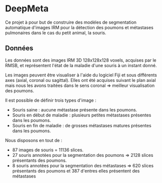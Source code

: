 # DeepMeta
Ce projet à pour but de construire des modèles de segmentation automatique d'images IRM pour la détection des poumons et
métastases pulmonaires dans le cas du petit animal, la souris. 

## Données
Les données sont des images IRM 3D 128x128x128 voxels, acquises par le RMSB, et représentent l'état de la maladie d'une souris 
à un instant donné. 

Les images peuvent être visualiser à l'aide du logiciel Fiji et sous différents axes (axial, coronal ou sagittal). 
Elles ont été acquises suivant le plan axial mais nous les avons traitées dans le sens coronal => meilleur visualisation des poumons.

Il est possible de définir trois types d'image : 
* Souris saine : aucune métastase présente dans les poumons.
* Souris en début de maladie : plusieurs petites métastases présentes dans les poumons.
* Souris en fin de maladie : de grosses métastases matures présentes dans les poumons.

Nous disposons en tout de : 
* 87 images de souris = 11136 slices. 
* 27 souris annotées pour la segmentation des poumons => 2128 slices présentants des poumons. 
* 8 souris annotées pour la segmentation des métastases => 620 slices présentants des poumons et 387 d'entres elles présentent des métastases
